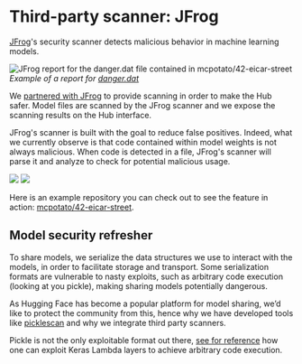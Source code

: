 # Third-party scanner: JFrog


[JFrog](https://jfrog.com/)'s security scanner detects malicious behavior in machine learning models.

![JFrog report for the danger.dat file contained in mcpotato/42-eicar-street](https://huggingface.co/datasets/huggingface/documentation-images/resolve/main/hub/jfrog-report.png)
*Example of a report for [danger.dat](https://huggingface.co/mcpotato/42-eicar-street/blob/main/danger.dat)*

We [partnered with JFrog](https://hf.co/blog/jfrog) to provide scanning in order to make the Hub safer. Model files are scanned by the JFrog scanner and we expose the scanning results on the Hub interface.

JFrog's scanner is built with the goal to reduce false positives. Indeed, what we currently observe is that code contained within model weights is not always malicious. When code is detected in a file, JFrog's scanner will parse it and analyze to check for potential malicious usage.

<div class="flex justify-center">
    <img class="block dark:hidden" src="https://huggingface.co/datasets/huggingface/documentation-images/resolve/main/hub/jfrog-scanner.png"/>
    <img class="hidden dark:block" src="https://huggingface.co/datasets/huggingface/documentation-images/resolve/main/hub/jfrog-scanner.png" />
</div>

Here is an example repository you can check out to see the feature in action: [mcpotato/42-eicar-street](https://huggingface.co/mcpotato/42-eicar-street).

## Model security refresher

To share models, we serialize the data structures we use to interact with the models, in order to facilitate storage and transport. Some serialization formats are vulnerable to nasty exploits, such as arbitrary code execution (looking at you pickle), making sharing models potentially dangerous.

As Hugging Face has become a popular platform for model sharing, we’d like to protect the community from this, hence why we have developed tools like [picklescan](https://github.com/mmaitre314/picklescan) and why we integrate third party scanners.

Pickle is not the only exploitable format out there, [see for reference](https://github.com/Azure/counterfit/wiki/Abusing-ML-model-file-formats-to-create-malware-on-AI-systems:-A-proof-of-concept) how one can exploit Keras Lambda layers to achieve arbitrary code execution.

